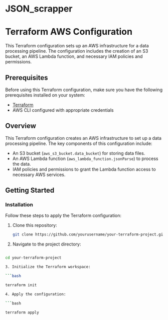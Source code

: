 # JSON_scrapper
# Terraform AWS Configuration

This Terraform configuration sets up an AWS infrastructure for a data processing pipeline. The configuration includes the creation of an S3 bucket, an AWS Lambda function, and necessary IAM policies and permissions.

## Prerequisites

Before using this Terraform configuration, make sure you have the following prerequisites installed on your system:

- [Terraform](https://www.terraform.io/)
- AWS CLI configured with appropriate credentials

## Overview

This Terraform configuration creates an AWS infrastructure to set up a data processing pipeline. The key components of this configuration include:

- An S3 bucket (`aws_s3_bucket.data_bucket`) for storing data files.
- An AWS Lambda function (`aws_lambda_function.jsonParse`) to process the data.
- IAM policies and permissions to grant the Lambda function access to necessary AWS services.

## Getting Started

### Installation

Follow these steps to apply the Terraform configuration:

1. Clone this repository:

   ```bash
   git clone https://github.com/yourusername/your-terraform-project.git

2. Navigate to the project directory:

```bash

cd your-terraform-project

3. Initialize the Terraform workspace:

```bash

terraform init

4. Apply the configuration:

```bash

terraform apply


